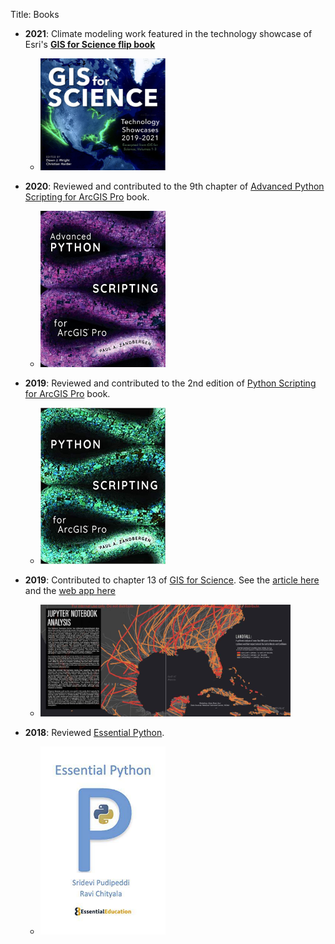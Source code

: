 Title: Books

- **2021**: Climate modeling work featured in the technology showcase of Esri's **[GIS for Science flip book](https://downloads.esri.com/esripress/books/gis-for-science-tech-showcase/index.html#p=14)**
    - <a href='https://downloads.esri.com/esripress/books/gis-for-science-tech-showcase/index.html#p=14' target="_blank"><img src="/images/gis-for-science-2021-book.jpg" width=200></a>
- **2020**: Reviewed and contributed to the 9th chapter of [Advanced Python Scripting for ArcGIS Pro](https://esripress.esri.com/display/index.cfm?fuseaction=display&websiteID=393&moduleID=0) book.
    - <a href='https://www.amazon.com/dp/B0868XNZN1/ref=cm_sw_em_r_mt_dp_U_lD0bFbRK6ZN0F' target="_blank"><img src='/images/advanced-python-scripting-arcgis-cover.jpg' width=200></a>

- **2019**: Reviewed and contributed to the 2nd edition of [Python Scripting for ArcGIS Pro](https://esripress.esri.com/display/index.cfm?fuseaction=display&websiteID=384&moduleID=0) book.
    - <a href='https://www.amazon.com/dp/B082T3DLC1/ref=cm_sw_em_r_mt_dp_U_nE0bFbH4W8VX0' target="_blank"><img src='/images/python-scripting-ags-pro-book-cover.jpg' width=200></a>
- **2019**: Contributed to chapter 13 of [GIS for Science](https://www.gisforscience.com/). See the [article here](https://dusk.geo.orst.edu/Pickup/Esri/Science_flipbook/#p=43) and the [web app here](https://geosaurus.maps.arcgis.com/apps/MapSeries/index.html?appid=c69ac5f6f66341aab979d5fadeb7d842)
    - <a href="https://dusk.geo.orst.edu/Pickup/Esri/Science_flipbook/#p=43" target="_blank"><img src='/images/hurricane-tracks-thumbnail.jpg' width=400></a>
- **2018**: Reviewed [Essential Python](https://www.amazon.com/Essential-Python-Sridevi-Pudipeddi-ebook/dp/B07KDLPW17/).
    - <a href='https://www.amazon.com/Essential-Python-Sridevi-Pudipeddi-ebook/dp/B07KDLPW17/' target="_blank"><img src='/images/essential-python-book.jpg' width=200></a>